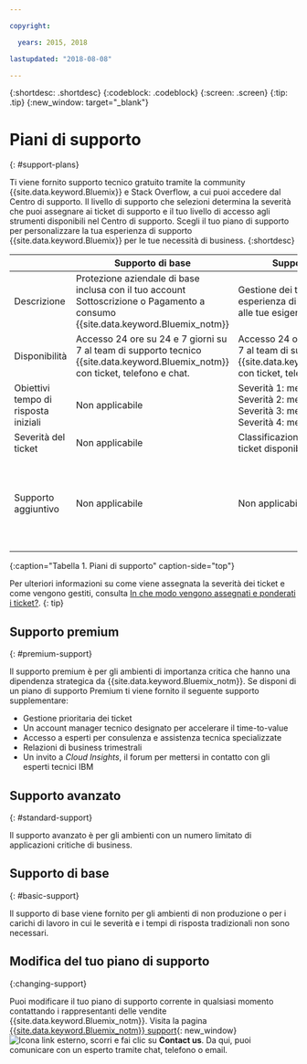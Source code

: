 ```yaml
---

copyright:

  years: 2015, 2018

lastupdated: "2018-08-08"

---
```



{:shortdesc: .shortdesc}
{:codeblock: .codeblock}
{:screen: .screen}
{:tip: .tip}
{:new_window: target="_blank"}

# Piani di supporto
{: #support-plans}

Ti viene fornito supporto tecnico gratuito tramite la community {{site.data.keyword.Bluemix}} e Stack Overflow, a cui puoi accedere dal Centro di supporto. Il livello di supporto che selezioni determina la severità che puoi assegnare ai ticket di supporto e il tuo livello di accesso agli strumenti disponibili nel Centro di supporto. Scegli il tuo piano di supporto per personalizzare la tua esperienza di supporto {{site.data.keyword.Bluemix}} per le tue necessità di business.
{:shortdesc}

|  | Supporto di base | Supporto avanzato | Supporto premium |
|-------------|-------------|-------------|-------------|
| Descrizione |	Protezione aziendale di base inclusa con il tuo account Sottoscrizione o Pagamento a consumo {{site.data.keyword.Bluemix_notm}} | Gestione dei ticket prioritaria ed esperienza di supporto allineata alle tue esigenze di business | Coinvolgimento del cliente allineato con i risultati aziendali per accelerare il time-to-value |
| Disponibilità | Accesso 24 ore su 24 e 7 giorni su 7 al team di supporto tecnico {{site.data.keyword.Bluemix_notm}} con ticket, telefono e chat. | Accesso 24 ore su 24 e 7 giorni su 7 al team di supporto tecnico {{site.data.keyword.Bluemix_notm}} con ticket, telefono e chat. | Accesso 24 ore su 24 e 7 giorni su 7 al team di supporto tecnico {{site.data.keyword.Bluemix_notm}} con ticket, telefono e chat. |
| Obiettivi tempo di risposta iniziali | Non applicabile | Severità 1: meno di un'ora <br/> Severità 2: meno di due ore <br/> Severità 3: meno di quattro ore <br/> Severità 4: meno di otto ore | Severità 1: meno di un'ora <br/> Severità 2: meno di 90 minuti <br/> Severità 3: meno di due ore <br/> Severità 4: meno di quattro ore |
| Severità del ticket | Non applicabile | Classificazione della severità del ticket disponibile | Classificazione della severità del ticket disponibile |
| Supporto aggiuntivo | Non applicabile | Non applicabile | Account manager tecnico assegnato <br/> <br/> Relazioni di business trimestrali <br/><br/> Accesso ad esperti <br/> <br/> Invito a *Cloud Insights* |
{:caption="Tabella 1. Piani di supporto" caption-side="top"}

Per ulteriori informazioni su come viene assegnata la severità dei ticket e come vengono gestiti, consulta [In che modo vengono assegnati e ponderati i ticket?](/docs/get-support/ticketweight.html).
{: tip} 

## Supporto premium
{: #premium-support}

Il supporto premium è per gli ambienti di importanza critica che hanno una dipendenza strategica da {{site.data.keyword.Bluemix_notm}}. Se disponi di un piano di supporto Premium ti viene fornito il seguente supporto supplementare:
  * Gestione prioritaria dei ticket
  * Un account manager tecnico designato per accelerare il time-to-value
  * Accesso a esperti per consulenza e assistenza tecnica specializzate
  * Relazioni di business trimestrali
  * Un invito a *Cloud Insights*, il forum per mettersi in contatto con gli esperti tecnici IBM

## Supporto avanzato
{: #standard-support}

Il supporto avanzato è per gli ambienti con un numero limitato di applicazioni critiche di business.

## Supporto di base
{: #basic-support}

Il supporto di base viene fornito per gli ambienti di non produzione o per i carichi di lavoro in cui le severità e i tempi di risposta tradizionali non sono necessari.

## Modifica del tuo piano di supporto
{:changing-support}

Puoi modificare il tuo piano di supporto corrente in qualsiasi momento contattando i rappresentanti delle vendite {{site.data.keyword.Bluemix_notm}}. Visita la pagina [{{site.data.keyword.Bluemix_notm}} support](https://www.ibm.com/cloud/support){: new_window} ![Icona link esterno](../icons/launch-glyph.svg "Icona link esterno"), scorri e fai clic su **Contact us**. Da qui, puoi comunicare con un esperto tramite chat, telefono o email.  


